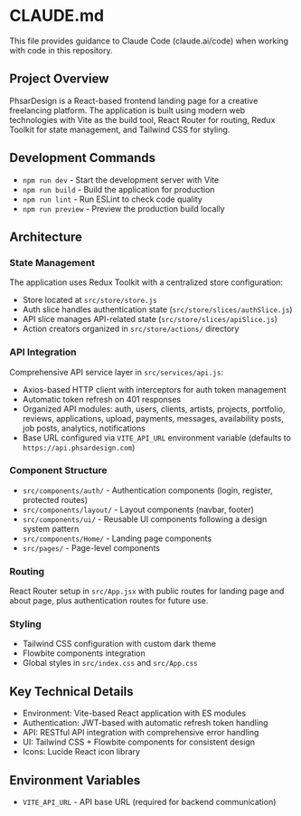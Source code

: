 # CLAUDE.md

This file provides guidance to Claude Code (claude.ai/code) when working with code in this repository.

## Project Overview

PhsarDesign is a React-based frontend landing page for a creative freelancing platform. The application is built using modern web technologies with Vite as the build tool, React Router for routing, Redux Toolkit for state management, and Tailwind CSS for styling.

## Development Commands

- `npm run dev` - Start the development server with Vite
- `npm run build` - Build the application for production
- `npm run lint` - Run ESLint to check code quality
- `npm run preview` - Preview the production build locally

## Architecture

### State Management
The application uses Redux Toolkit with a centralized store configuration:
- Store located at `src/store/store.js`
- Auth slice handles authentication state (`src/store/slices/authSlice.js`)
- API slice manages API-related state (`src/store/slices/apiSlice.js`)
- Action creators organized in `src/store/actions/` directory

### API Integration
Comprehensive API service layer in `src/services/api.js`:
- Axios-based HTTP client with interceptors for auth token management
- Automatic token refresh on 401 responses
- Organized API modules: auth, users, clients, artists, projects, portfolio, reviews, applications, upload, payments, messages, availability posts, job posts, analytics, notifications
- Base URL configured via `VITE_API_URL` environment variable (defaults to `https://api.phsardesign.com`)

### Component Structure
- `src/components/auth/` - Authentication components (login, register, protected routes)
- `src/components/layout/` - Layout components (navbar, footer)
- `src/components/ui/` - Reusable UI components following a design system pattern
- `src/components/Home/` - Landing page components
- `src/pages/` - Page-level components

### Routing
React Router setup in `src/App.jsx` with public routes for landing page and about page, plus authentication routes for future use.

### Styling
- Tailwind CSS configuration with custom dark theme
- Flowbite components integration
- Global styles in `src/index.css` and `src/App.css`

## Key Technical Details

- Environment: Vite-based React application with ES modules
- Authentication: JWT-based with automatic refresh token handling
- API: RESTful API integration with comprehensive error handling
- UI: Tailwind CSS + Flowbite components for consistent design
- Icons: Lucide React icon library

## Environment Variables
- `VITE_API_URL` - API base URL (required for backend communication)